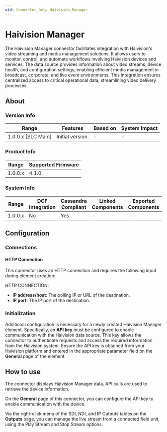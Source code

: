 ```yaml
---
uid: Connector_help_Haivision_Manager
---
```


# Haivision Manager

The Haivision Manager connector facilitates integration with Haivision's video streaming and media management solutions. It allows users to monitor, control, and automate workflows involving Haivision devices and services. The data source provides information about video streams, device health, and configuration settings, enabling efficient media management in broadcast, corporate, and live event environments. This integration ensures centralized access to critical operational data, streamlining video delivery processes.

## About

### Version Info

| Range              | Features         | Based on | System Impact |
|--------------------|------------------|----------|---------------|
| 1.0.0.x [SLC Main] | Initial version. | -        | -             |

### Product Info

| Range   | Supported Firmware |
|---------|--------------------|
| 1.0.0.x | 4.1.0              |

### System Info

| Range   | DCF Integration | Cassandra Compliant | Linked Components | Exported Components |
|---------|-----------------|---------------------|-------------------|---------------------|
| 1.0.0.x | No              | Yes                 | -                 | -                   |

## Configuration

### Connections

#### HTTP Connection

This connector uses an HTTP connection and requires the following input during element creation:

HTTP CONNECTION:

- **IP address/host**: The polling IP or URL of the destination.
- **IP port**: The IP port of the destination.

### Initialization

Additional configuration is necessary for a newly created Haivision Manager element. Specifically, an **API key** must be configured to enable communication with the Haivision data source. This key allows the connector to authenticate requests and access the required information from the Haivision system. Ensure the API key is obtained from your Haivision platform and entered in the appropriate parameter field on the **General** page of the element.

## How to use

The connector displays Haivision Manager data. API calls are used to retrieve the device information.

On the **General** page of this connector, you can configure the API key to enable communication with the device.

Via the right-click menu of the SDI, NDI, and IP Outputs tables on the **Outputs** page, you can manage the live stream from a connected field unit, using the Play Stream and Stop Stream options.
